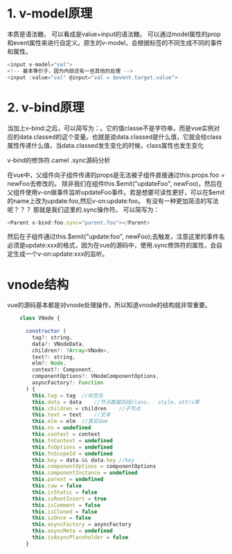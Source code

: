 # 1. v-model原理
本质是语法糖， 可以看成是value+input的语法糖。 可以通过model属性的prop和event属性来进行自定义。原生的v-model，会根据标签的不同生成不同的事件和属性。
```javascript
<input v-model="val">
<!-- 基本等价于，因为内部还有一些其他的处理 -->
<input :value="val" @input="val = $event.target.value">
```

# 2. v-bind原理
当加上v-bind:之后，可以简写为：。它的值classe不是字符串，而是vue实例对应的data.classed的这个变量。也就是说data.classed是什么值，它就会给class属性传递什么值，当data.classed发生变化的时候，class属性也发生变化

v-bind的修饰符.camel .sync源码分析

在vue中，父组件向子组件传递的props是无法被子组件直接通过this.props.foo = newFoo去修改的。
除非我们在组件this.$emit("updateFoo", newFoo)，然后在父组件使用v-on做事件监听updateFoo事件。若是想要可读性更好，可以在$emit的name上改为update:foo,然后v-on:update:foo。
有没有一种更加简洁的写法呢？？？
那就是我们这里的.sync操作符。
可以简写为：
```javascript
<Parent v-bind:foo.sync="parent.foo"></Parent>
```
然后在子组件通过this.$emit("update:foo", newFoo);去触发，注意这里的事件名必须是update:xxx的格式，因为在vue的源码中，使用.sync修饰符的属性，会自定生成一个v-on:update:xxx的监听。


# vnode结构

vue的源码基本都是对vnode处理操作，所以知道vnode的结构就非常重要。
```javascript
	class VNode {
	
	  constructor (
	    tag?: string,
	    data?: VNodeData,
	    children?: ?Array<VNode>,
	    text?: string,
	    elm?: Node,
	    context?: Component,
	    componentOptions?: VNodeComponentOptions,
	    asyncFactory?: Function
	  ) {
	    this.tag = tag	//标签名
	    this.data = data	//节点数据包括class，	style，attrs等
	    this.children = children	//子节点
	    this.text = text	//文本
	    this.elm = elm	//真实dom
	    this.ns = undefined
	    this.context = context
	    this.fnContext = undefined
	    this.fnOptions = undefined
	    this.fnScopeId = undefined
	    this.key = data && data.key	//key
	    this.componentOptions = componentOptions
	    this.componentInstance = undefined
	    this.parent = undefined
	    this.raw = false
	    this.isStatic = false
	    this.isRootInsert = true
	    this.isComment = false
	    this.isCloned = false
	    this.isOnce = false
	    this.asyncFactory = asyncFactory
	    this.asyncMeta = undefined
	    this.isAsyncPlaceholder = false
	  }
```